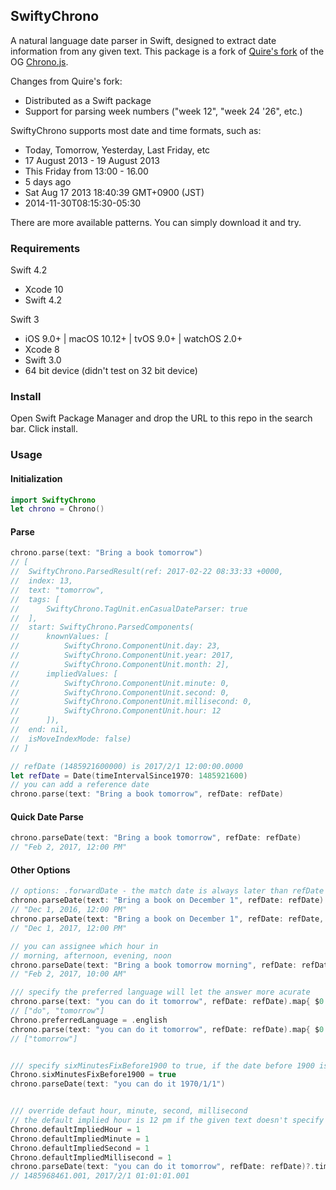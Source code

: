 ## SwiftyChrono

A natural language date parser in Swift, designed to extract date information from any given text. This package is a fork of [Quire's fork](https://github.com/quire-io/SwiftyChrono) of the OG [Chrono.js](https://github.com/wanasit/chrono).

Changes from Quire's fork:
* Distributed as a Swift package
* Support for parsing week numbers ("week 12", "week 24 '26", etc.)

SwiftyChrono supports most date and time formats, such as:
* Today, Tomorrow, Yesterday, Last Friday, etc
* 17 August 2013 - 19 August 2013
* This Friday from 13:00 - 16.00
* 5 days ago
* Sat Aug 17 2013 18:40:39 GMT+0900 (JST)
* 2014-11-30T08:15:30-05:30

There are more available patterns. You can simply download it and try.

### Requirements

Swift 4.2
* Xcode 10
* Swift 4.2

Swift 3
* iOS 9.0+ | macOS 10.12+ | tvOS 9.0+ | watchOS 2.0+
* Xcode 8
* Swift 3.0
* 64 bit device (didn't test on 32 bit device)

### Install

Open Swift Package Manager and drop the URL to this repo in the search bar. Click install.

### Usage

#### Initialization

```swift
import SwiftyChrono
let chrono = Chrono()
```
#### Parse

```swift
chrono.parse(text: "Bring a book tomorrow")
// [
// 	SwiftyChrono.ParsedResult(ref: 2017-02-22 08:33:33 +0000,
// 	index: 13,
// 	text: "tomorrow",
// 	tags: [
// 		SwiftyChrono.TagUnit.enCasualDateParser: true
// 	],
// 	start: SwiftyChrono.ParsedComponents(
// 		knownValues: [
// 			SwiftyChrono.ComponentUnit.day: 23,
// 			SwiftyChrono.ComponentUnit.year: 2017,
// 			SwiftyChrono.ComponentUnit.month: 2],
// 		impliedValues: [
// 			SwiftyChrono.ComponentUnit.minute: 0,
// 			SwiftyChrono.ComponentUnit.second: 0,
// 			SwiftyChrono.ComponentUnit.millisecond: 0,
// 			SwiftyChrono.ComponentUnit.hour: 12
// 		]),
// 	end: nil,
// 	isMoveIndexMode: false)
// ]

// refDate (1485921600000) is 2017/2/1 12:00:00.0000
let refDate = Date(timeIntervalSince1970: 1485921600)
// you can add a reference date
chrono.parse(text: "Bring a book tomorrow", refDate: refDate)
```

#### Quick Date Parse

```swift
chrono.parseDate(text: "Bring a book tomorrow", refDate: refDate)
// "Feb 2, 2017, 12:00 PM"
```

#### Other Options

```swift
// options: .forwardDate - the match date is always later than refDate
chrono.parseDate(text: "Bring a book on December 1", refDate: refDate)
// "Dec 1, 2016, 12:00 PM"
chrono.parseDate(text: "Bring a book on December 1", refDate: refDate, opt: [.forwardDate: 1])
// "Dec 1, 2017, 12:00 PM"

// you can assignee which hour in 
// morning, afternoon, evening, noon
chrono.parseDate(text: "Bring a book tomorrow morning", refDate: refDate, opt: [.morning: 10])
// "Feb 2, 2017, 10:00 AM"

/// specify the preferred language will let the answer more acurate
chrono.parse(text: "you can do it tomorrow", refDate: refDate).map{ $0.text }
// ["do", "tomorrow"]
Chrono.preferredLanguage = .english
chrono.parse(text: "you can do it tomorrow", refDate: refDate).map{ $0.text }
// ["tomorrow"]


/// specify sixMinutesFixBefore1900 to true, if the date before 1900 is in your use case
Chrono.sixMinutesFixBefore1900 = true
chrono.parseDate(text: "you can do it 1970/1/1")


/// override defaut hour, minute, second, millisecond
// the default implied hour is 12 pm if the given text doesn't specify
Chrono.defaultImpliedHour = 1
Chrono.defaultImpliedMinute = 1
Chrono.defaultImpliedSecond = 1
Chrono.defaultImpliedMillisecond = 1
chrono.parseDate(text: "you can do it tomorrow", refDate: refDate)?.timeIntervalSince1970
// 1485968461.001, 2017/2/1 01:01:01.001
```
